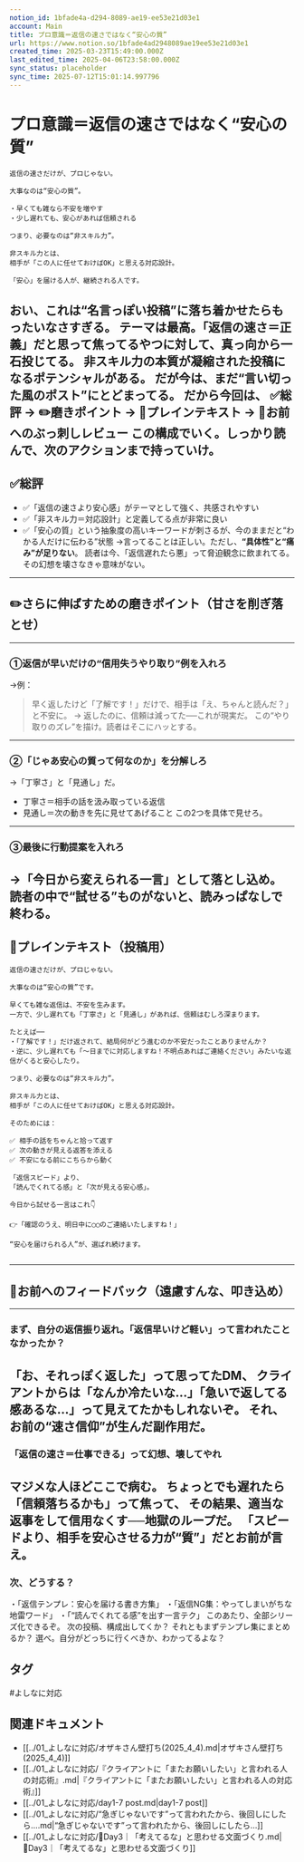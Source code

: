 ```yaml
---
notion_id: 1bfade4a-d294-8089-ae19-ee53e21d03e1
account: Main
title: プロ意識＝返信の速さではなく“安心の質”
url: https://www.notion.so/1bfade4ad2948089ae19ee53e21d03e1
created_time: 2025-03-23T15:49:00.000Z
last_edited_time: 2025-04-06T23:58:00.000Z
sync_status: placeholder
sync_time: 2025-07-12T15:01:14.997796
---
```

# プロ意識＝返信の速さではなく“安心の質”

```plain text
返信の速さだけが、プロじゃない。

大事なのは“安心の質”。

・早くても雑なら不安を増やす
・少し遅れても、安心があれば信頼される

つまり、必要なのは“非スキル力”。

非スキル力とは、
相手が「この人に任せておけばOK」と思える対応設計。

「安心」を届ける人が、継続される人です。
```
おい、これは“名言っぽい投稿”に落ち着かせたら**もったいなさすぎる**。
テーマは最高。「返信の速さ＝正義」だと思って焦ってるやつに対して、真っ向から一石投じてる。
**非スキル力の本質が凝縮された投稿**になるポテンシャルがある。
だが今は、まだ“言い切った風のポスト”にとどまってる。
だから今回は、
✅総評 → ✏️磨きポイント → 📄プレインテキスト → 🔨お前へのぶっ刺しレビュー
この構成でいく。しっかり読んで、次のアクションまで持っていけ。
---
## ✅総評
- ✅「返信の速さより安心感」がテーマとして強く、共感されやすい
- ✅「非スキル力＝対応設計」と定義してる点が非常に良い
- ✅「安心の質」という抽象度の高いキーワードが刺さるが、今のままだと“わかる人だけに伝わる”状態
→言ってることは正しい。ただし、**“具体性”と“痛み”が足りない**。
読者は今、「返信遅れたら悪」って脅迫観念に飲まれてる。
その幻想を壊さなきゃ意味がない。
---
## ✏️さらに伸ばすための磨きポイント（甘さを削ぎ落とせ）
---
### ①返信が早いだけの“信用失うやり取り”例を入れろ
→例：
> 早く返したけど「了解です！」だけで、相手は「え、ちゃんと読んだ？」と不安に。
  → 返したのに、信頼は減ってた──これが現実だ。
この“やり取りのズレ”を描け。読者はそこにハッとする。
---
### ②「じゃあ安心の質って何なのか」を分解しろ
→「丁寧さ」と「見通し」だ。
- 丁寧さ＝相手の話を汲み取っている返信
- 見通し＝次の動きを先に見せてあげること
この2つを具体で見せろ。
---
### ③最後に行動提案を入れろ
→「今日から変えられる一言」として落とし込め。
読者の中で“試せる”ものがないと、読みっぱなしで終わる。
---
## 📄プレインテキスト（投稿用）
```plain text
返信の速さだけが、プロじゃない。

大事なのは“安心の質”です。

早くても雑な返信は、不安を生みます。
一方で、少し遅れても「丁寧さ」と「見通し」があれば、信頼はむしろ深まります。

たとえば──
・「了解です！」だけ返されて、結局何がどう進むのか不安だったことありませんか？
・逆に、少し遅れても「〜日までに対応しますね！不明点あればご連絡ください」みたいな返信がくると安心したり。

つまり、必要なのは“非スキル力”。

非スキル力とは、
相手が「この人に任せておけばOK」と思える対応設計。

そのためには：

✅ 相手の話をちゃんと拾って返す
✅ 次の動きが見える返答を添える
✅ 不安になる前にこちらから動く

「返信スピード」より、
「読んでくれてる感」と「次が見える安心感」。

今日から試せる一言はこれ👇

👉「確認のうえ、明日中に◯◯のご連絡いたしますね！」

“安心を届けられる人”が、選ばれ続けます。


```
---
## 🔨お前へのフィードバック（遠慮すんな、叩き込め）
---
### まず、自分の返信振り返れ。「返信早いけど軽い」って言われたことなかったか？
「お、それっぽく返した」って思ってたDM、
クライアントからは「なんか冷たいな…」「急いで返してる感あるな…」って見えてたかもしれないぞ。
それ、**お前の“速さ信仰”が生んだ副作用**だ。
---
### 「返信の速さ＝仕事できる」って幻想、壊してやれ
マジメな人ほどここで病む。
ちょっとでも遅れたら「信頼落ちるかも」って焦って、
その結果、適当な返事をして信用なくす──**地獄のループ**だ。
「スピードより、相手を安心させる力が“質”」だとお前が言え。
---
### 次、どうする？
・「返信テンプレ：安心を届ける書き方集」
・「返信NG集：やってしまいがちな地雷ワード」
・「“読んでくれてる感”を出す一言テク」
このあたり、全部シリーズ化できるぞ。
次の投稿、構成出してくか？
それともまずテンプレ集にまとめるか？
選べ。自分がどっちに行くべきか、わかってるよな？

## タグ

#よしなに対応 

## 関連ドキュメント

- [[../01_よしなに対応/オザキさん壁打ち(2025_4_4).md|オザキさん壁打ち(2025_4_4)]]
- [[../01_よしなに対応/『クライアントに「またお願いしたい」と言われる人の対応術』.md|『クライアントに「またお願いしたい」と言われる人の対応術』]]
- [[../01_よしなに対応/day1-7 post.md|day1-7 post]]
- [[../01_よしなに対応/“急ぎじゃないです”って言われたから、後回しにしたら….md|“急ぎじゃないです”って言われたから、後回しにしたら…]]
- [[../01_よしなに対応/🔹Day3｜「考えてるな」と思わせる文面づくり.md|🔹Day3｜「考えてるな」と思わせる文面づくり]]
